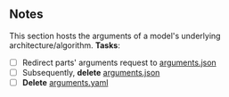 <br>

## Notes

This section hosts the arguments of a model's underlying architecture/algorithm. **Tasks**:

- [ ] Redirect parts' arguments request to [arguments.json](/src/artefacts/architecture/autoregressive/arguments.json)
- [ ] Subsequently, **delete** [arguments.json](/data/artefacts/architecture/arguments.json)
- [ ] **Delete** [arguments.yaml](/data/artefacts/architecture/arguments.yaml)

<br>
<br>

<br>
<br>

<br>
<br>

<br>
<br>
